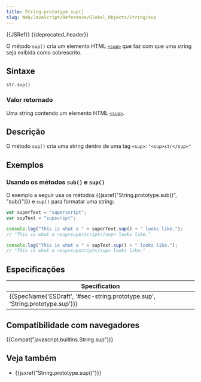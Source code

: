 ```yaml
---
title: String.prototype.sup()
slug: Web/JavaScript/Reference/Global_Objects/String/sup
---
```


{{JSRef}} {{deprecated_header}}

O método `sup()` cria um elemento HTML [`<sup>`](/pt-BR/docs/Web/HTML/Element/sup) que faz com que uma string seja exibida como sobrescrito.

## Sintaxe

```
str.sup()
```

### Valor retornado

Uma string contendo um elemento HTML [`<sup>`](/pt-BR/docs/Web/HTML/Element/sup).

## Descrição

O método `sup()` cria uma string dentro de uma tag `<sup>`: `"<sup>str</sup>"`

## Exemplos

### Usando os métodos `sub()` e `sup()`

O exemplo a seguir usa os métodos {{jsxref("String.prototype.sub()", "sub()")}} e `sup()` para formatar uma string:

```js
var superText = "superscript";
var supText = "supscript";

console.log("This is what a " + superText.sup() + " looks like.");
// "This is what a <sup>superscript</sup> looks like."

console.log("This is what a " + supText.sup() + " looks like.");
// "This is what a <sup>supscript</sup> looks like."
```

## Especificações

| Specification                                                                |
| ---------------------------------------------------------------------------- |
| {{SpecName('ESDraft', '#sec-string.prototype.sup', 'String.prototype.sup')}} |

## Compatibilidade com navegadores

{{Compat("javascript.builtins.String.sup")}}

## Veja também

- {{jsxref("String.prototype.sup()")}}
